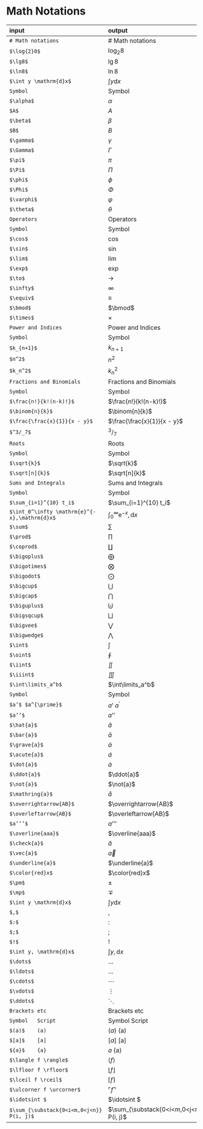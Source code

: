 # Math Notations


| input | output|
|:---------------------------|:----------------------------------------------|
| `# Math notations`  | # Math notations |
| `$\log{2}8$`       |    $\log_{2} 8$    |
| `$\lg8$`       |    $\lg8$    |
| `$\ln8$`       |    $\ln8$    |
| `$\int y \mathrm{d}x$`  | $\int y \mathrm{d}x$ |
| `Symbol`  | Symbol |
| `$\alpha$`  | $\alpha$ |
| `$A$`  | $A$ |
| `$\beta$`  | $\beta$ |
| `$B$`  | $B$ |
| `$\gamma$`  | $\gamma$ |
| `$\Gamma$`  | $\Gamma$ |
| `$\pi$`  | $\pi$ |
| `$\Pi$`  | $\Pi$ |
| `$\phi$`  | $\phi$ |
| `$\Phi$`  | $\Phi$ |
| `$\varphi$`  | $\varphi$ |
| `$\theta$`  | $\theta$ |
| `Operators`  | Operators |
| `Symbol`  | Symbol |
| `$\cos$`  | $\cos$ |
| `$\sin$`  | $\sin$ |
| `$\lim$`  | $\lim$ |
| `$\exp$`  | $\exp$ |
| `$\to$`  | $\to$ |
| `$\infty$`  | $\infty$ |
| `$\equiv$`  | $\equiv$ |
| `$\bmod$`  | $\bmod$ |
| `$\times$`  | $\times$ |
| `Power and Indices`  | Power and Indices |
| `Symbol`  | Symbol |
| `$k_{n+1}$`  | $k_{n+1}$ |
| `$n^2$`  | $n^2$ |
| `$k_n^2$`  | $k_n^2$ |
| `Fractions and Binomials`  | Fractions and Binomials |
| `Symbol`  | Symbol |
| `$\frac{n!}{k!(n-k)!}$`  | $\frac{n!}{k!(n-k)!}$ |
| `$\binom{n}{k}$`  | $\binom{n}{k}$ |
| `$\frac{\frac{x}{1}}{x - y}$`  | $\frac{\frac{x}{1}}{x - y}$ |
| `$^3/_7$`  | $^3/_7$ |
| `Roots`  | Roots |
| `Symbol`  | Symbol |
| `$\sqrt{k}$`  | $\sqrt{k}$ |
| `$\sqrt[n]{k}$`  | $\sqrt[n]{k}$ |
| `Sums and Integrals`  | Sums and Integrals |
| `Symbol`  | Symbol |
| `$\sum_{i=1}^{10} t_i$`  | $\sum_{i=1}^{10} t_i$ |
| `$\int_0^\infty \mathrm{e}^{-x},\mathrm{d}x$`  | $\int_0^\infty \mathrm{e}^{-x},\mathrm{d}x$ |
| `$\sum$`  | $\sum$ |
| `$\prod$`  | $\prod$ |
| `$\coprod$`  | $\coprod$ |
| `$\bigoplus$`  | $\bigoplus$ |
| `$\bigotimes$`  | $\bigotimes$ |
| `$\bigodot$`  | $\bigodot$ |
| `$\bigcup$`  | $\bigcup$ |
| `$\bigcap$`  | $\bigcap$ |
| `$\biguplus$`  | $\biguplus$ |
| `$\bigsqcup$`  | $\bigsqcup$ |
| `$\bigvee$`  | $\bigvee$ |
| `$\bigwedge$`  | $\bigwedge$ |
| `$\int$`  | $\int$ |
| `$\oint$`  | $\oint$ |
| `$\iint$`  | $\iint$ |
| `$\iiint$`  | $\iiint$ |
| `$\int\limits_a^b$`  | $\int\limits_a^b$ |
| `Symbol`  | Symbol |
| `$a’$ $a^{\prime}$`  | $a’$ $a^{\prime}$ |
| `$a’’$`  | $a’’$ |
| `$\hat{a}$`  | $\hat{a}$ |
| `$\bar{a}$`  | $\bar{a}$ |
| `$\grave{a}$`  | $\grave{a}$ |
| `$\acute{a}$`  | $\acute{a}$ |
| `$\dot{a}$`  | $\dot{a}$ |
| `$\ddot{a}$`  | $\ddot{a}$ |
| `$\not{a}$`  | $\not{a}$ |
| `$\mathring{a}$`  | $\mathring{a}$ |
| `$\overrightarrow{AB}$`  | $\overrightarrow{AB}$ |
| `$\overleftarrow{AB}$`  | $\overleftarrow{AB}$ |
| `$a’’’$`  | $a’’’$ |
| `$\overline{aaa}$`  | $\overline{aaa}$ |
| `$\check{a}$`  | $\check{a}$ |
| `$\vec{a}$`  | $\vec{a}$ |
| `$\underline{a}$`  | $\underline{a}$ |
| `$\color{red}x$`  | $\color{red}x$ |
| `$\pm$`  | $\pm$ |
| `$\mp$`  | $\mp$ |
| `$\int y \mathrm{d}x$`  | $\int y \mathrm{d}x$ |
| `$,$`  | $,$ |
| `$:$`  | $:$ |
| `$;$`  | $;$ |
| `$!$`  | $!$ |
| `$\int y, \mathrm{d}x$`  | $\int y, \mathrm{d}x$ |
| `$\dots$`  | $\dots$ |
| `$\ldots$`  | $\ldots$ |
| `$\cdots$`  | $\cdots$ |
| `$\vdots$`  | $\vdots$ |
| `$\ddots$`  | $\ddots$ |
| `Brackets etc`  | Brackets etc |
| `Symbol	Script`  | Symbol	Script |
| `$(a)$	(a)`  | $(a)$	(a) |
| `$[a]$	[a]`  | $[a]$	[a] |
| `${a}$	{a}`  | ${a}$	{a} |
| `$\langle f \rangle$`  | $\langle f \rangle$ |
| `$\lfloor f \rfloor$`  | $\lfloor f \rfloor$ |
| `$\lceil f \rceil$`  | $\lceil f \rceil$ |
| `$\ulcorner f \urcorner$`  | $\ulcorner f \urcorner$ |
| `$\idotsint $`  | $\idotsint $ |
| `$\sum_{\substack{0<i<m,0<j<n}} P(i, j)$`  | $\sum_{\substack{0<i<m,0<j<n}} P(i, j)$ |

